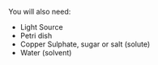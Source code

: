 You will also need:

- Light Source
- Petri dish
- Copper Sulphate, sugar or salt (solute)
- Water (solvent)
